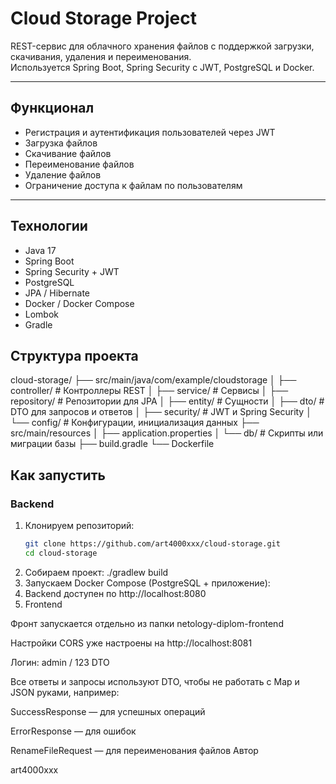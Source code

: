 # Cloud Storage Project

REST-сервис для облачного хранения файлов с поддержкой загрузки, скачивания, удаления и переименования.  
Используется Spring Boot, Spring Security с JWT, PostgreSQL и Docker.

---

## Функционал

- Регистрация и аутентификация пользователей через JWT
- Загрузка файлов
- Скачивание файлов
- Переименование файлов
- Удаление файлов
- Ограничение доступа к файлам по пользователям

---

## Технологии

- Java 17
- Spring Boot
- Spring Security + JWT
- PostgreSQL
- JPA / Hibernate
- Docker / Docker Compose
- Lombok
- Gradle

## Структура проекта
cloud-storage/
├── src/main/java/com/example/cloudstorage
│ ├── controller/ # Контроллеры REST
│ ├── service/ # Сервисы
│ ├── repository/ # Репозитории для JPA
│ ├── entity/ # Сущности
│ ├── dto/ # DTO для запросов и ответов
│ ├── security/ # JWT и Spring Security
│ └── config/ # Конфигурации, инициализация данных
├── src/main/resources
│ ├── application.properties
│ └── db/ # Скрипты или миграции базы
├── build.gradle
└── Dockerfile
## Как запустить

### Backend

1. Клонируем репозиторий:
   ```bash
   git clone https://github.com/art4000xxx/cloud-storage.git
   cd cloud-storage
2.   Собираем проект:
   ./gradlew build
3.  Запускаем Docker Compose (PostgreSQL + приложение):
4.  Backend доступен по http://localhost:8080
5.  Frontend

Фронт запускается отдельно из папки netology-diplom-frontend

Настройки CORS уже настроены на http://localhost:8081

Логин: admin / 123
DTO

Все ответы и запросы используют DTO, чтобы не работать с Map и JSON руками, например:

SuccessResponse — для успешных операций

ErrorResponse — для ошибок

RenameFileRequest — для переименования файлов
Автор

art4000xxx




